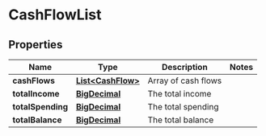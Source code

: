 
# CashFlowList

## Properties
Name | Type | Description | Notes
------------ | ------------- | ------------- | -------------
**cashFlows** | [**List&lt;CashFlow&gt;**](CashFlow.md) | Array of cash flows | 
**totalIncome** | [**BigDecimal**](BigDecimal.md) | The total income | 
**totalSpending** | [**BigDecimal**](BigDecimal.md) | The total spending | 
**totalBalance** | [**BigDecimal**](BigDecimal.md) | The total balance | 



